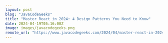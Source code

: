 ```yaml
---
layout: post
blog: "JavaCodeGeeks"
title: "Master React in 2024: 4 Design Patterns You Need to Know"
date: 2024-04-19T05:16:00Z
image: images/javacodegeeks.png
remote_url: "https://www.javacodegeeks.com/2024/04/master-react-in-2024-4-design-patterns-you-need-to-know.html"
---
```

